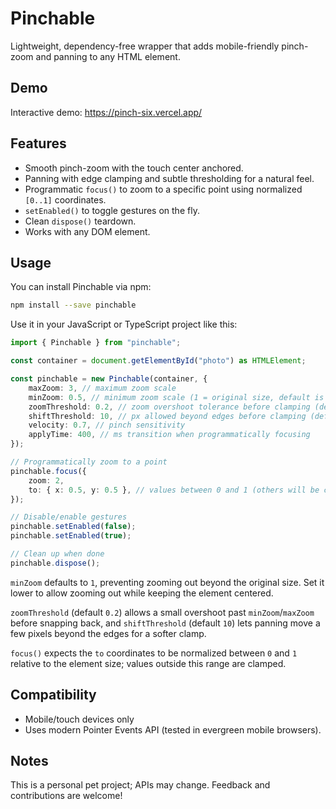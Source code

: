 # Pinchable

Lightweight, dependency-free wrapper that adds mobile-friendly pinch-zoom and panning to any HTML element.

## Demo

Interactive demo: https://pinch-six.vercel.app/

## Features

- Smooth pinch-zoom with the touch center anchored.
- Panning with edge clamping and subtle thresholding for a natural feel.
- Programmatic `focus()` to zoom to a specific point using normalized `[0..1]` coordinates.
- `setEnabled()` to toggle gestures on the fly.
- Clean `dispose()` teardown.
- Works with any DOM element.

## Usage

You can install Pinchable via npm:

```bash
npm install --save pinchable
```

Use it in your JavaScript or TypeScript project like this:

```ts
import { Pinchable } from "pinchable";

const container = document.getElementById("photo") as HTMLElement;

const pinchable = new Pinchable(container, {
    maxZoom: 3, // maximum zoom scale
    minZoom: 0.5, // minimum zoom scale (1 = original size, default is 1)
    zoomThreshold: 0.2, // zoom overshoot tolerance before clamping (default is 0.2)
    shiftThreshold: 10, // px allowed beyond edges before clamping (default is 10)
    velocity: 0.7, // pinch sensitivity
    applyTime: 400, // ms transition when programmatically focusing
});

// Programmatically zoom to a point
pinchable.focus({
    zoom: 2,
    to: { x: 0.5, y: 0.5 }, // values between 0 and 1 (others will be clamped)
});

// Disable/enable gestures
pinchable.setEnabled(false);
pinchable.setEnabled(true);

// Clean up when done
pinchable.dispose();
```

`minZoom` defaults to `1`, preventing zooming out beyond the original size. Set it lower to allow zooming out while keeping the element centered.

`zoomThreshold` (default `0.2`) allows a small overshoot past `minZoom`/`maxZoom` before snapping back, and `shiftThreshold` (default `10`) lets panning move a few pixels beyond the edges for a softer clamp.

`focus()` expects the `to` coordinates to be normalized between `0` and `1` relative to the element size; values outside this range are clamped.

## Compatibility

- Mobile/touch devices only
- Uses modern Pointer Events API (tested in evergreen mobile browsers).

## Notes

This is a personal pet project; APIs may change. Feedback and contributions are welcome!
